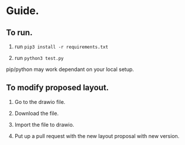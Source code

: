 
# Guide.

## To run.



1) run ```pip3 install -r requirements.txt```

2) run ```python3 test.py```


pip/python may work dependant on your local setup.


## To modify proposed layout.

1) Go to the drawio file.

2) Download the file.

3) Import the file to drawio.

4) Put up a pull request with the new layout proposal with new version.



